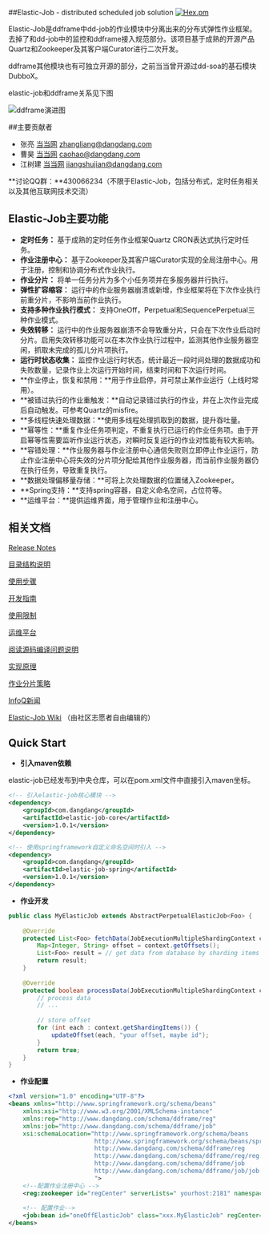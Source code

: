 ##Elastic-Job - distributed scheduled job solution
[![Hex.pm](http://dangdangdotcom.github.io/elastic-job/images/license.svg)](http://www.apache.org/licenses/LICENSE-2.0.html)

  Elastic-Job是ddframe中dd-job的作业模块中分离出来的分布式弹性作业框架。去掉了和dd-job中的监控和ddframe接入规范部分。该项目基于成熟的开源产品Quartz和Zookeeper及其客户端Curator进行二次开发。

  ddframe其他模块也有可独立开源的部分，之前当当曾开源过dd-soa的基石模块DubboX。
  
  elastic-job和ddframe关系见下图
  
  ![ddframe演进图](http://static.oschina.net/uploads/space/2015/0915/181703_2fxp_719192.jpg)

##主要贡献者
* 张亮 [当当网](http://www.dangdang.com/) zhangliang@dangdang.com
* 曹昊 [当当网](http://www.dangdang.com/) caohao@dangdang.com
* 江树建 [当当网](http://www.dangdang.com/) jiangshujian@dangdang.com

**讨论QQ群：**430066234（不限于Elastic-Job，包括分布式，定时任务相关以及其他互联网技术交流）

## Elastic-Job主要功能

* **定时任务：** 基于成熟的定时任务作业框架Quartz CRON表达式执行定时任务。
* **作业注册中心：** 基于Zookeeper及其客户端Curator实现的全局注册中心。用于注册，控制和协调分布式作业执行。
* **作业分片：** 将单一任务分片为多个小任务项并在多服务器并行执行。
* **弹性扩容缩容：** 运行中的作业服务器崩溃或新增，作业框架将在下次作业执行前重分片，不影响当前作业执行。
* **支持多种作业执行模式：** 支持OneOff，Perpetual和SequencePerpetual三种作业模式。
* **失效转移：** 运行中的作业服务器崩溃不会导致重分片，只会在下次作业启动时分片。启用失效转移功能可以在本次作业执行过程中，监测其他作业服务器空闲，抓取未完成的孤儿分片项执行。
* **运行时状态收集：** 监控作业运行时状态，统计最近一段时间处理的数据成功和失败数量，记录作业上次运行开始时间，结束时间和下次运行时间。
* **作业停止，恢复和禁用：**用于作业启停，并可禁止某作业运行（上线时常用）。
* **被错过执行的作业重触发：**自动记录错过执行的作业，并在上次作业完成后自动触发。可参考Quartz的misfire。
* **多线程快速处理数据：**使用多线程处理抓取到的数据，提升吞吐量。
* **幂等性：**重复作业任务项判定，不重复执行已运行的作业任务项。由于开启幂等性需要监听作业运行状态，对瞬时反复运行的作业对性能有较大影响。
* **容错处理：**作业服务器与作业注册中心通信失败则立即停止作业运行，防止作业注册中心将失效的分片项分配给其他作业服务器，而当前作业服务器仍在执行任务，导致重复执行。
* **数据处理偏移量存储：**可将上次处理数据的位置储入Zookeeper。
* **Spring支持：**支持spring容器，自定义命名空间，占位符等。
* **运维平台：**提供运维界面，用于管理作业和注册中心。

## 相关文档

[Release Notes](http://dangdangdotcom.github.io/elastic-job/releaseNotes.html)

[目录结构说明](http://dangdangdotcom.github.io/elastic-job/directoryStructure.html)

[使用步骤](http://dangdangdotcom.github.io/elastic-job/usage.html)

[开发指南](http://dangdangdotcom.github.io/elastic-job/userGuide.html)

[使用限制](http://dangdangdotcom.github.io/elastic-job/limitations.html)

[运维平台](http://dangdangdotcom.github.io/elastic-job/webConsole.html)

[阅读源码编译问题说明](http://dangdangdotcom.github.io/elastic-job/sourceCodeGuide.html)

[实现原理](http://dangdangdotcom.github.io/elastic-job/theory.html)

[作业分片策略](http://dangdangdotcom.github.io/elastic-job/jobStrategy.html)

[InfoQ新闻](http://www.infoq.com/cn/news/2015/09/dangdang-elastic-job)

[Elastic-Job Wiki](https://github.com/dangdangdotcom/elastic-job/wiki) （由社区志愿者自由编辑的）

## Quick Start

* **引入maven依赖**

elastic-job已经发布到中央仓库，可以在pom.xml文件中直接引入maven坐标。

```xml
<!-- 引入elastic-job核心模块 -->
<dependency>
    <groupId>com.dangdang</groupId>
    <artifactId>elastic-job-core</artifactId>
    <version>1.0.1</version>
</dependency>

<!-- 使用springframework自定义命名空间时引入 -->
<dependency>
    <groupId>com.dangdang</groupId>
    <artifactId>elastic-job-spring</artifactId>
    <version>1.0.1</version>
</dependency>
```
* **作业开发**

```java
public class MyElasticJob extends AbstractPerpetualElasticJob<Foo> {
    
    @Override
    protected List<Foo> fetchData(JobExecutionMultipleShardingContext context) {
        Map<Integer, String> offset = context.getOffsets();
        List<Foo> result = // get data from database by sharding items and by offset
        return result;
    }
    
    @Override
    protected boolean processData(JobExecutionMultipleShardingContext context, Foo data) {
        // process data
        // ...
        
        // store offset
        for (int each : context.getShardingItems()) {
            updateOffset(each, "your offset, maybe id");
        }
        return true;
    }
}
```

* **作业配置**

```xml
<?xml version="1.0" encoding="UTF-8"?>
<beans xmlns="http://www.springframework.org/schema/beans"
    xmlns:xsi="http://www.w3.org/2001/XMLSchema-instance"
    xmlns:reg="http://www.dangdang.com/schema/ddframe/reg" 
    xmlns:job="http://www.dangdang.com/schema/ddframe/job" 
    xsi:schemaLocation="http://www.springframework.org/schema/beans 
                        http://www.springframework.org/schema/beans/spring-beans.xsd 
                        http://www.dangdang.com/schema/ddframe/reg 
                        http://www.dangdang.com/schema/ddframe/reg/reg.xsd 
                        http://www.dangdang.com/schema/ddframe/job 
                        http://www.dangdang.com/schema/ddframe/job/job.xsd 
                        ">
    <!--配置作业注册中心 -->
    <reg:zookeeper id="regCenter" serverLists=" yourhost:2181" namespace="dd-job" baseSleepTimeMilliseconds="1000" maxSleepTimeMilliseconds="3000" maxRetries="3" />
    
    <!-- 配置作业-->
    <job:bean id="oneOffElasticJob" class="xxx.MyElasticJob" regCenter="regCenter" cron="0/10 * * * * ?"   shardingTotalCount="3" shardingItemParameters="0=A,1=B,2=C" />
</beans>
```

